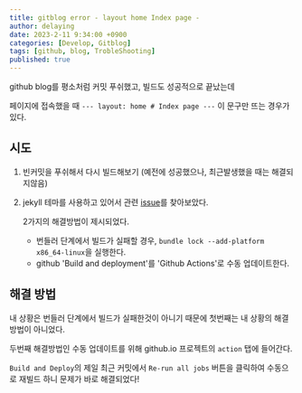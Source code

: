 ```yaml
---
title: gitblog error - layout home Index page -
author: delaying
date: 2023-2-11 9:34:00 +0900
categories: [Develop, Gitblog]
tags: [github, blog, TrobleShooting]
published: true
---
```


github blog를 평소처럼 커밋 푸쉬했고, 빌드도 성공적으로 끝났는데

페이지에 접속했을 때 `--- layout: home # Index page ---` 이 문구만 뜨는 경우가 있다.

## 시도

1. 빈커밋을 푸쉬해서 다시 빌드해보기 (예전에 성공했으나, 최근발생했을 때는 해결되지않음)

2. jekyll 테마를 사용하고 있어서 관련 [issue](https://github.com/cotes2020/jekyll-theme-chirpy/issues/628)를 찾아보았다.

   2가지의 해결방법이 제시되었다.

   - 번들러 단계에서 빌드가 실패할 경우, `bundle lock --add-platform x86_64-linux`을 실행한다.
   - github 'Build and deployment'를 'Github Actions'로 수동 업데이트한다.

## 해결 방법

내 상황은 번들러 단계에서 빌드가 실패한것이 아니기 때문에 첫번째는 내 상황의 해결 방법이 아니었다.

두번째 해결방법인 수동 업데이트를 위해 github.io 프로젝트의 `action` 탭에 들어간다.

`Build and Deploy`의 제일 최근 커밋에서 `Re-run all jobs` 버튼을 클릭하여 수동으로 재빌드 하니 문제가 바로 해결되었다!
